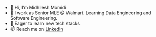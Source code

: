 - 👋 Hi, I’m Midhilesh Momidi
- 👀 I work as Senior MLE @ Walmart. Learning Data Engineering and Software Engineering.
- 🌱 Eager to learn new tech stacks
- 📫 Reach me on [LinkedIn](https://www.linkedin.com/in/midhilesh-momidi-136462135/)

<!---
Midhilesh4890/Midhilesh4890 is a ✨ special ✨ repository because its `README.md` (this file) appears on your GitHub profile.
You can click the Preview link to take a look at your changes.
--->
